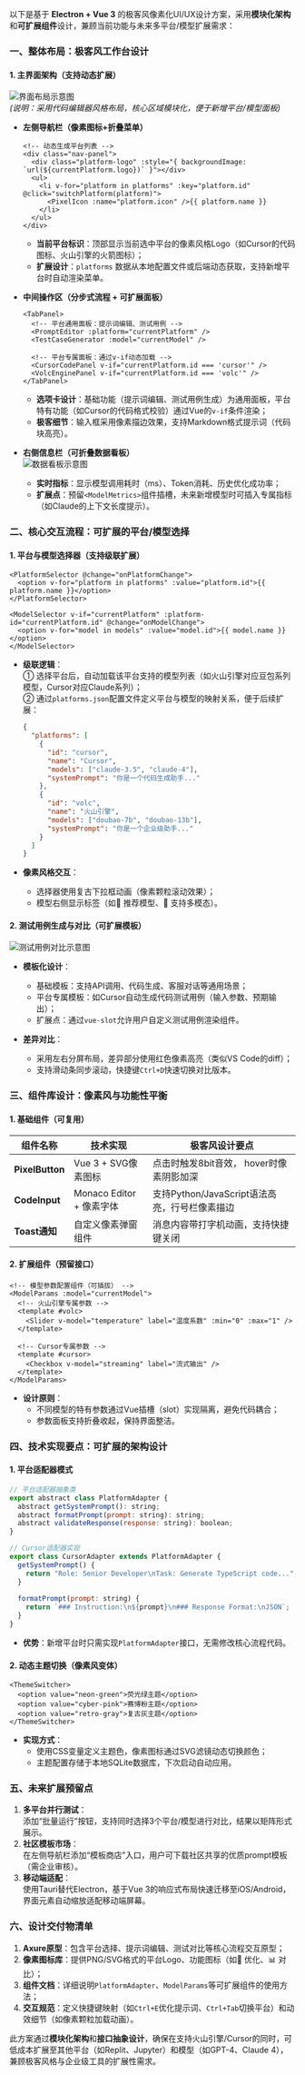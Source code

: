 
以下是基于 **Electron + Vue 3** 的极客风像素化UI/UX设计方案，采用**模块化架构**和**可扩展组件**设计，兼顾当前功能与未来多平台/模型扩展需求：


### **一、整体布局：极客风工作台设计**
#### **1. 主界面架构（支持动态扩展）**
![界面布局示意图](https://example.com/electron-vue-workbench.png)  
*(说明：采用代码编辑器风格布局，核心区域模块化，便于新增平台/模型面板)*

- **左侧导航栏（像素图标+折叠菜单）**  
  ```vue
  <!-- 动态生成平台列表 -->
  <div class="nav-panel">
    <div class="platform-logo" :style="{ backgroundImage: `url(${currentPlatform.logo})` }"></div>
    <ul>
      <li v-for="platform in platforms" :key="platform.id" @click="switchPlatform(platform)">
        <PixelIcon :name="platform.icon" />{{ platform.name }}
      </li>
    </ul>
  </div>
  ```
  - **当前平台标识**：顶部显示当前选中平台的像素风格Logo（如Cursor的代码图标、火山引擎的火箭图标）；  
  - **扩展设计**：`platforms` 数据从本地配置文件或后端动态获取，支持新增平台时自动渲染菜单。

- **中间操作区（分步式流程 + 可扩展面板）**  
  ```vue
  <TabPanel>
    <!-- 平台通用面板：提示词编辑、测试用例 -->
    <PromptEditor :platform="currentPlatform" />
    <TestCaseGenerator :model="currentModel" />
    
    <!-- 平台专属面板：通过v-if动态加载 -->
    <CursorCodePanel v-if="currentPlatform.id === 'cursor'" />
    <VolcEnginePanel v-if="currentPlatform.id === 'volc'" />
  </TabPanel>
  ```
  - **选项卡设计**：基础功能（提示词编辑、测试用例生成）为通用面板，平台特有功能（如Cursor的代码格式校验）通过Vue的`v-if`条件渲染；  
  - **极客细节**：输入框采用像素描边效果，支持Markdown格式提示词（代码块高亮）。

- **右侧信息栏（可折叠数据看板）**  
  ![数据看板示意图](https://example.com/geek-dashboard.png)  
  - **实时指标**：显示模型调用耗时（ms）、Token消耗、历史优化成功率；  
  - **扩展点**：预留`<ModelMetrics>`组件插槽，未来新增模型时可插入专属指标（如Claude的上下文长度提示）。


### **二、核心交互流程：可扩展的平台/模型选择**
#### **1. 平台与模型选择器（支持级联扩展）**
```vue
<PlatformSelector @change="onPlatformChange">
  <option v-for="platform in platforms" :value="platform.id">{{ platform.name }}</option>
</PlatformSelector>

<ModelSelector v-if="currentPlatform" :platform-id="currentPlatform.id" @change="onModelChange">
  <option v-for="model in models" :value="model.id">{{ model.name }}</option>
</ModelSelector>
```
- **级联逻辑**：  
  ① 选择平台后，自动加载该平台支持的模型列表（如火山引擎对应豆包系列模型，Cursor对应Claude系列）；  
  ② 通过`platforms.json`配置文件定义平台与模型的映射关系，便于后续扩展：  
  ```json
  {
    "platforms": [
      {
        "id": "cursor",
        "name": "Cursor",
        "models": ["claude-3.5", "claude-4"],
        "systemPrompt": "你是一个代码生成助手..."
      },
      {
        "id": "volc",
        "name": "火山引擎",
        "models": ["doubao-7b", "doubao-13b"],
        "systemPrompt": "你是一个企业级助手..."
      }
    ]
  }
  ```

- **像素风格交互**：  
  - 选择器使用复古下拉框动画（像素颗粒滚动效果）；  
  - 模型右侧显示标签（如🚀 推荐模型、📄 支持多模态）。

#### **2. 测试用例生成与对比（可扩展模板）**
![测试用例对比示意图](https://example.com/test-case-diff.png)  
- **模板化设计**：  
  - 基础模板：支持API调用、代码生成、客服对话等通用场景；  
  - 平台专属模板：如Cursor自动生成代码测试用例（输入参数、预期输出）；  
  - 扩展点：通过`vue-slot`允许用户自定义测试用例渲染组件。

- **差异对比**：  
  - 采用左右分屏布局，差异部分使用红色像素高亮（类似VS Code的diff）；  
  - 支持滑动条同步滚动，快捷键`Ctrl+D`快速切换对比版本。


### **三、组件库设计：像素风与功能性平衡**
#### **1. 基础组件（可复用）**
| 组件名称        | 技术实现                 | 极客风设计要点                                |
| --------------- | ------------------------ | --------------------------------------------- |
| **PixelButton** | Vue 3 + SVG像素图标      | 点击时触发8bit音效， hover时像素阴影加深      |
| **CodeInput**   | Monaco Editor + 像素字体 | 支持Python/JavaScript语法高亮，行号栏像素描边 |
| **Toast通知**   | 自定义像素弹窗组件       | 消息内容带打字机动画，支持快捷键关闭          |

#### **2. 扩展组件（预留接口）**
```vue
<!-- 模型参数配置组件（可插拔） -->
<ModelParams :model="currentModel">
  <!-- 火山引擎专属参数 -->
  <template #volc>
    <Slider v-model="temperature" label="温度系数" :min="0" :max="1" />
  </template>
  
  <!-- Cursor专属参数 -->
  <template #cursor>
    <Checkbox v-model="streaming" label="流式输出" />
  </template>
</ModelParams>
```
- **设计原则**：  
  - 不同模型的特有参数通过Vue插槽（slot）实现隔离，避免代码耦合；  
  - 参数面板支持折叠收起，保持界面整洁。


### **四、技术实现要点：可扩展的架构设计**
#### **1. 平台适配器模式**
```javascript
// 平台适配器抽象类
export abstract class PlatformAdapter {
  abstract getSystemPrompt(): string;
  abstract formatPrompt(prompt: string): string;
  abstract validateResponse(response: string): boolean;
}

// Cursor适配器实现
export class CursorAdapter extends PlatformAdapter {
  getSystemPrompt() {
    return "Role: Senior Developer\nTask: Generate TypeScript code...";
  }
  
  formatPrompt(prompt: string) {
    return `### Instruction:\n${prompt}\n### Response Format:\nJSON`;
  }
}
```
- **优势**：新增平台时只需实现`PlatformAdapter`接口，无需修改核心流程代码。

#### **2. 动态主题切换（像素风变体）**
```vue
<ThemeSwitcher>
  <option value="neon-green">荧光绿主题</option>
  <option value="cyber-pink">赛博粉主题</option>
  <option value="retro-gray">复古灰主题</option>
</ThemeSwitcher>
```
- **实现方式**：  
  - 使用CSS变量定义主题色，像素图标通过SVG滤镜动态切换颜色；  
  - 主题配置存储于本地SQLite数据库，下次启动自动应用。


### **五、未来扩展预留点**
1. **多平台并行测试**：  
   添加“批量运行”按钮，支持同时选择3个平台/模型进行对比，结果以矩阵形式展示。  
2. **社区模板市场**：  
   在左侧导航栏添加“模板商店”入口，用户可下载社区共享的优质prompt模板（需企业审核）。  
3. **移动端适配**：  
   使用Tauri替代Electron，基于Vue 3的响应式布局快速迁移至iOS/Android，界面元素自动缩放适配移动端屏幕。


### **六、设计交付物清单**
1. **Axure原型**：包含平台选择、提示词编辑、测试对比等核心流程交互原型；  
2. **像素图标库**：提供PNG/SVG格式的平台Logo、功能图标（如🚀 优化、📊 对比）；  
3. **组件文档**：详细说明`PlatformAdapter`、`ModelParams`等可扩展组件的使用方法；  
4. **交互规范**：定义快捷键映射（如`Ctrl+E`优化提示词、`Ctrl+Tab`切换平台）和动效细节（如像素颗粒加载动画）。

此方案通过**模块化架构**和**接口抽象设计**，确保在支持火山引擎/Cursor的同时，可低成本扩展至其他平台（如Replit、Jupyter）和模型（如GPT-4、Claude 4），兼顾极客风格与企业级工具的扩展性需求。